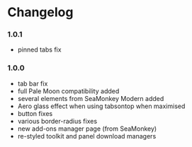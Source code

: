 # Changelog

### 1.0.1
- pinned tabs fix

### 1.0.0
- tab bar fix
- full Pale Moon compatibility added
- several elements from SeaMonkey Modern added
- Aero glass effect when using tabsontop when maximised
- button fixes
- various border-radius fixes
- new add-ons manager page (from SeaMonkey)
- re-styled toolkit and panel download managers